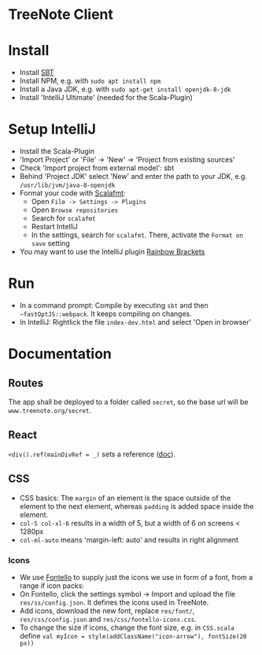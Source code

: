 # TreeNote Client

# Install
- Install [SBT](https://www.scala-sbt.org/download.html)
- Install NPM, e.g. with `sudo apt install npm`
- Install a Java JDK, e.g. with `sudo apt-get install openjdk-8-jdk`
- Install 'IntelliJ Ultimate' (needed for the Scala-Plugin)

# Setup IntelliJ
- Install the Scala-Plugin
- 'Import Project' or 'File' -> 'New' -> 'Project from existing sources'
- Check 'Import project from external model': sbt
- Behind 'Project JDK' select 'New' and enter the path to your JDK, e.g. `/usr/lib/jvm/java-8-openjdk`
- Format your code with [Scalafmt](http://scalameta.org/scalafmt/):
	- Open `File -> Settings -> Plugins`
    - Open `Browse repositories`
    - Search for `scalafmt`
    - Restart IntelliJ
    - In the settings, search for `scalafmt`. There, activate the `Format on save` setting
- You may want to use the IntelliJ plugin [Rainbow Brackets](https://plugins.jetbrains.com/plugin/10080-rainbow-brackets)

# Run
- In a command prompt: Compile by executing `sbt` and then `~fastOptJS::webpack`. It keeps compiling on changes.
- In IntelliJ: Rightlick the file `index-dev.html` and select 'Open in browser'

# Documentation
## Routes
The app shall be deployed to a folder called `secret`, so the base url will be `www.treenote.org/secret`.

## React
`<div().ref(mainDivRef = _)` sets a reference ([doc](https://github.com/japgolly/scalajs-react/blob/master/doc/REFS.md)).

## CSS
- CSS basics: The `margin` of an element is the space outside of the element to the next element, whereas `padding` is added space inside the element.
- `col-5 col-xl-6` results in a width of 5, but a width of 6 on screens < 1280px
- `col-ml-auto` means 'margin-left: auto' and results in right alignment

### Icons
- We use [Fontello](http://fontello.com/) to supply just the icons we use in form of a font, from a range if icon packs:
- On Fontello, click the settings symbol -> Import and upload the file `res/ss/config.json`. It defines the icons used in TreeNote.
- Add icons, download the new font, replace `res/font/`, `res/css/config.json` and `res/css/fontello-icons.css`.
- To change the size if icons, change the font size, e.g. in `CSS.scala` define `val myIcon = style(addClassName("icon-arrow"), fontSize(20 px))`
